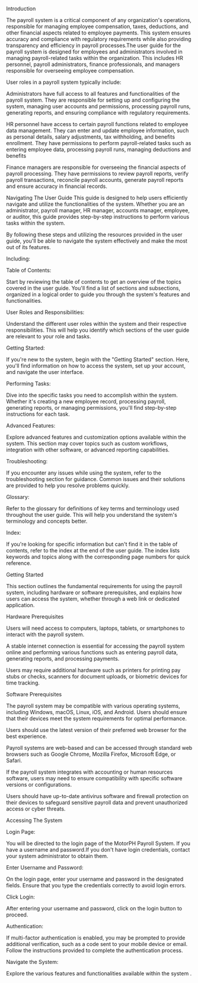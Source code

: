 Introduction

The payroll system is a critical component of any organization's operations, responsible for managing employee compensation, taxes, deductions, and other financial aspects related to employee payments. This system ensures accuracy and compliance with regulatory requirements while also providing transparency and efficiency in payroll processes.The user guide for the payroll system is designed for employees and administrators involved in managing payroll-related tasks within the organization. This includes HR personnel, payroll administrators, finance professionals, and managers responsible for overseeing employee compensation.


User roles in a payroll system typically include:


Administrators have full access to all features and functionalities of the payroll system. They are responsible for setting up and configuring the system, managing user accounts and permissions, processing payroll runs, generating reports, and ensuring compliance with regulatory requirements.


HR personnel have access to certain payroll functions related to employee data management. They can enter and update employee information, such as personal details, salary adjustments, tax withholding, and benefits enrollment. They have permissions to perform payroll-related tasks such as entering employee data, processing payroll runs, managing deductions and benefits


Finance managers are responsible for overseeing the financial aspects of payroll processing. They have permissions to review payroll reports, verify payroll transactions, reconcile payroll accounts, generate payroll reports and ensure accuracy in financial records.

Navigating The User Guide
   This guide is designed to help users efficiently navigate and utilize the functionalities of the system. Whether you are an administrator, payroll manager, HR manager, accounts manager, employee, or auditor, this guide provides step-by-step instructions to perform various tasks within the system.

By following these steps and utilizing the resources provided in the user guide, you'll be able to navigate the system effectively and make the most out of its features. 

Including:

Table of Contents:

Start by reviewing the table of contents to get an overview of the topics covered in the user guide. You'll find a list of sections and subsections, organized in a logical order to guide you through the system's features and functionalities.

User Roles and Responsibilities:

Understand the different user roles within the system and their respective responsibilities. This will help you identify which sections of the user guide are relevant to your role and tasks.

Getting Started:

If you're new to the system, begin with the "Getting Started" section. Here, you'll find information on how to access the system, set up your account, and navigate the user interface.

Performing Tasks:

Dive into the specific tasks you need to accomplish within the system. Whether it's creating a new employee record, processing payroll, generating reports, or managing permissions, you'll find step-by-step instructions for each task.

Advanced Features:

Explore advanced features and customization options available within the system. This section may cover topics such as custom workflows, integration with other software, or advanced reporting capabilities.

Troubleshooting:

If you encounter any issues while using the system, refer to the troubleshooting section for guidance. Common issues and their solutions are provided to help you resolve problems quickly.

Glossary:

Refer to the glossary for definitions of key terms and terminology used throughout the user guide. This will help you understand the system's terminology and concepts better.

Index:

If you're looking for specific information but can't find it in the table of contents, refer to the index at the end of the user guide. The index lists keywords and topics along with the corresponding page numbers for quick reference.


Getting Started

This section outlines the fundamental requirements for using the payroll system, including hardware or software prerequisites, and explains how users can access the system, whether through a web link or dedicated application.

Hardware Prerequisites

Users will need access to computers, laptops, tablets, or smartphones to interact with the payroll system.

A stable internet connection is essential for accessing the payroll system online and performing various functions such as entering payroll data, generating reports, and processing payments.

Users may require additional hardware such as printers for printing pay stubs or checks, scanners for document uploads, or biometric devices for time tracking.

Software Prerequisites

The payroll system may be compatible with various operating systems, including Windows, macOS, Linux, iOS, and Android. Users should ensure that their devices meet the system requirements for optimal performance.

Users should use the latest version of their preferred web browser for the best experience.

Payroll systems are web-based and can be accessed through standard web browsers such as Google Chrome, Mozilla Firefox, Microsoft Edge, or Safari. 

If the payroll system integrates with accounting or human resources software, users may need to ensure compatibility with specific software versions or configurations.

Users should have up-to-date antivirus software and firewall protection on their devices to safeguard sensitive payroll data and prevent unauthorized access or cyber threats.

Accessing The System

Login Page:

You will be directed to the login page of the MotorPH Payroll System. If you have a username and password.If you don't have login credentials, contact your system administrator to obtain them.

Enter Username and Password:

On the login page, enter your username and password in the designated fields. Ensure that you type the credentials correctly to avoid login errors.

Click Login:

After entering your username and password, click on the login button to proceed.

Authentication:

If multi-factor authentication is enabled, you may be prompted to provide additional verification, such as a code sent to your mobile device or email. Follow the instructions provided to complete the authentication process.

Navigate the System:

Explore the various features and functionalities available within the system .


